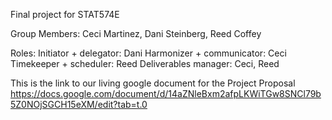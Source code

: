 Final project for STAT574E

Group Members: Ceci Martinez, Dani Steinberg, Reed Coffey

Roles: 
Initiator + delegator: Dani
Harmonizer + communicator: Ceci
Timekeeper + scheduler: Reed
Deliverables manager: Ceci, Reed

This is the link to our living google document for the Project Proposal
https://docs.google.com/document/d/14aZNleBxm2afpLKWiTGw8SNCl79b5Z0NOjSGCH15eXM/edit?tab=t.0
